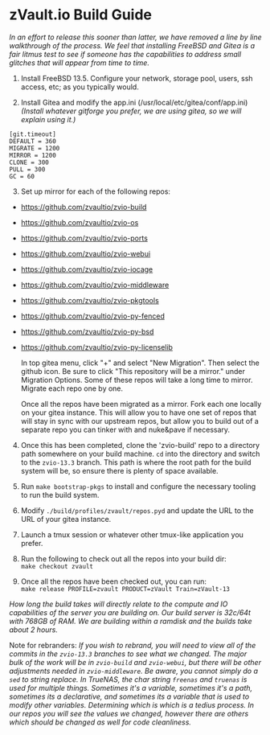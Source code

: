# zVault.io Build Guide

*In an effort to release this sooner than latter, we have removed a line by line walkthrough of the process.  We feel that installing FreeBSD and Gitea is a fair litmus test to see if someone has the capabilities to address small glitches that will appear from time to time.*

1. Install FreeBSD 13.5.  Configure your network, storage pool, users, ssh access, etc; as you typically would.

2. Install Gitea and modify the app.ini (/usr/local/etc/gitea/conf/app.ini)  
   *(Install whatever gitforge you prefer, we are using gitea, so we will explain using it.)*

```
[git.timeout]
DEFAULT = 360
MIGRATE = 1200
MIRROR = 1200
CLONE = 300
PULL = 300
GC = 60
```

3. Set up mirror for each of the following repos:

* https://github.com/zvaultio/zvio-build
* https://github.com/zvaultio/zvio-os
* https://github.com/zvaultio/zvio-ports
* https://github.com/zvaultio/zvio-webui
* https://github.com/zvaultio/zvio-iocage
* https://github.com/zvaultio/zvio-middleware
* https://github.com/zvaultio/zvio-pkgtools
* https://github.com/zvaultio/zvio-py-fenced
* https://github.com/zvaultio/zvio-py-bsd
* https://github.com/zvaultio/zvio-py-licenselib

   In top gitea menu, click "+" and select "New Migration".  Then select the github icon. Be sure to click "This repository will be a mirror." under Migration Options.  Some of these repos will take a long time to mirror.  Migrate each repo one by one. 

   Once all the repos have been migrated as a mirror.  Fork each one locally on your gitea instance. This will allow you to have one set of repos that will stay in sync with our upstream repos, but allow you to build out of a separate repo you can tinker with and nuke&pave if necessary.

4. Once this has been completed, clone the 'zvio-build' repo to a directory path somewhere on your build machine. `cd` into the directory and switch to the `zvio-13.3` branch. This path is where the root path for the build system will be, so ensure there is plenty of space available. 

5. Run `make bootstrap-pkgs` to install and configure the necessary tooling to run the build system.

6. Modify `./build/profiles/zvault/repos.pyd` and update the URL to the URL of your gitea instance.

7. Launch a tmux session or whatever other tmux-like application you prefer.  

8. Run the following to check out all the repos into your build dir:  
    `make checkout zvault`

9. Once all the repos have been checked out, you can run:  
    `make release PROFILE=zvault PRODUCT=zVault Train=zVault-13`

*How long the build takes will directly relate to the compute and IO capabilities of the server you are building on.  Our build server is 32c/64t with 768GB of RAM. We are building within a ramdisk and the builds take about 2 hours.*

Note for rebranders:
    *If you wish to rebrand, you will need to view all of the commits in the `zvio-13.3` branches to see what we changed.  The major bulk of the work will be in `zvio-build` and `zvio-webui`, but there will be other adjustments needed in `zvio-middleware`.  Be aware, you cannot simply do a `sed` to string replace.  In TrueNAS, the char string `freenas` and `truenas` is used for multiple things.  Sometimes it's a variable, sometimes it's a path, sometimes its a declarative, and sometimes its a variable that is used to modify other variables. Determining which is which is a tedius process. In our repos you will see the values we changed, however there are others which should be changed as well for code cleanliness.* 
